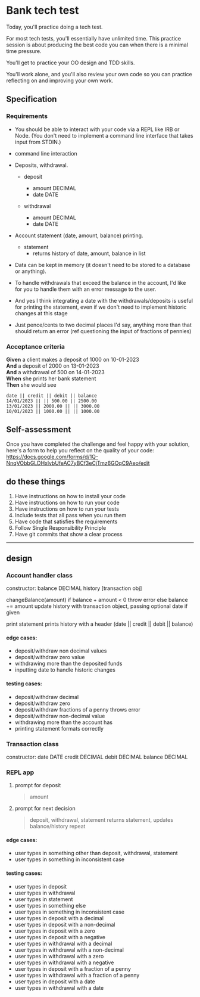 # Bank tech test

Today, you'll practice doing a tech test.

For most tech tests, you'll essentially have unlimited time. This practice session is about producing the best code you can when there is a minimal time pressure.

You'll get to practice your OO design and TDD skills.

You'll work alone, and you'll also review your own code so you can practice reflecting on and improving your own work.

## Specification

### Requirements

-   You should be able to interact with your code via a REPL like IRB or Node. (You don't need to implement a command line interface that takes input from STDIN.)

*   command line interaction

-   Deposits, withdrawal.

    -   deposit

        -   amount DECIMAL
        -   date DATE

    -   withdrawal
        -   amount DECIMAL
        -   date DATE

-   Account statement (date, amount, balance) printing.

    -   statement
        -   returns history of date, amount, balance in list

-   Data can be kept in memory (it doesn't need to be stored to a database or anything).

-   To handle withdrawals that exceed the balance in the account, I'd like for you to handle them with an error message to the user.

-   And yes I think integrating a date with the withdrawals/deposits is useful for printing the statement, even if we don't need to implement historic changes at this stage

-   Just pence/cents to two decimal places I'd say, anything more than that should return an error
    (ref questioning the input of fractions of pennies)

### Acceptance criteria

**Given** a client makes a deposit of 1000 on 10-01-2023  
**And** a deposit of 2000 on 13-01-2023  
**And** a withdrawal of 500 on 14-01-2023  
**When** she prints her bank statement  
**Then** she would see

```
date || credit || debit || balance
14/01/2023 || || 500.00 || 2500.00
13/01/2023 || 2000.00 || || 3000.00
10/01/2023 || 1000.00 || || 1000.00
```

## Self-assessment

Once you have completed the challenge and feel happy with your solution, here's a form to help you reflect on the quality of your code: https://docs.google.com/forms/d/1Q-NnqVObbGLDHxlvbUfeAC7yBCf3eCjTmz6GOqC9Aeo/edit

## do these things

1. Have instructions on how to install your code
2. Have instructions on how to run your code
3. Have instructions on how to run your tests
4. Include tests that all pass when you run them
5. Have code that satisfies the requirements
6. Follow Single Responsibility Principle
7. Have git commits that show a clear process

---

## design

### Account handler class

constructor:
balance DECIMAL
history [transaction obj]

changeBalance(amount)
if balance + amount < 0 throw error
else balance += amount
update history with transaction object, passing optional date if given

print statement
prints history with a header (date || credit || debit || balance)

#### edge cases:

-   deposit/withdraw non decimal values
-   deposit/withdraw zero value
-   withdrawing more than the deposited funds
-   inputting date to handle historic changes

#### testing cases:

-   deposit/withdraw decimal
-   deposit/withdraw zero
-   deposit/withdraw fractions of a penny throws error
-   deposit/withdraw non-decimal value
-   withdrawing more than the account has
-   printing statement formats correctly

### Transaction class

constructor:
date DATE
credit DECIMAL
debit DECIMAL
balance DECIMAL

### REPL app

1.  prompt for deposit
    > amount
2.  prompt for next decision
    > deposit, withdrawal, statement
        returns statement, updates balance/history
    repeat

#### edge cases:

-   user types in something other than deposit, withdrawal, statement
-   user types in something in inconsistent case

#### testing cases:

-   user types in deposit
-   user types in withdrawal
-   user types in statement
-   user types in something else
-   user types in something in inconsistent case
-   user types in deposit with a decimal
-   user types in deposit with a non-decimal
-   user types in deposit with a zero
-   user types in deposit with a negative
-   user types in withdrawal with a decimal
-   user types in withdrawal with a non-decimal
-   user types in withdrawal with a zero
-   user types in withdrawal with a negative
-   user types in deposit with a fraction of a penny
-   user types in withdrawal with a fraction of a penny
-   user types in deposit with a date
-   user types in withdrawal with a date
